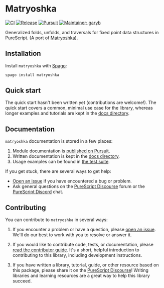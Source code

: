 # Matryoshka

[![CI](https://github.com/purescript-contrib/purescript-matryoshka/workflows/CI/badge.svg?branch=main)](https://github.com/purescript-contrib/purescript-matryoshka/actions?query=workflow%3ACI+branch%3Amain)
[![Release](https://img.shields.io/github/release/purescript-contrib/purescript-matryoshka.svg)](https://github.com/purescript-contrib/purescript-matryoshka/releases)
[![Pursuit](https://pursuit.purescript.org/packages/purescript-matryoshka/badge)](https://pursuit.purescript.org/packages/purescript-matryoshka)
[![Maintainer: garyb](https://img.shields.io/badge/maintainer-garyb-teal.svg)](https://github.com/garyb)

Generalized folds, unfolds, and traversals for fixed point data structures in PureScript. (A port of [Matryoshka](https://github.com/precog/matryoshka)).

## Installation

Install `matryoshka` with [Spago](https://github.com/purescript/spago):

```sh
spago install matryoshka
```

## Quick start

The quick start hasn't been written yet (contributions are welcome!). The quick start covers a common, minimal use case for the library, whereas longer examples and tutorials are kept in the [docs directory](./docs).

## Documentation

`matryoshka` documentation is stored in a few places:

1. Module documentation is [published on Pursuit](https://pursuit.purescript.org/packages/purescript-matryoshka).
2. Written documentation is kept in the [docs directory](./docs).
3. Usage examples can be found in [the test suite](./test).

If you get stuck, there are several ways to get help:

- [Open an issue](https://github.com/purescript-contrib/purescript-matryoshka/issues) if you have encountered a bug or problem.
- Ask general questions on the [PureScript Discourse](https://discourse.purescript.org) forum or the [PureScript Discord](https://purescript.org/chat) chat.

## Contributing

You can contribute to `matryoshka` in several ways:

1. If you encounter a problem or have a question, please [open an issue](https://github.com/purescript-contrib/purescript-matryoshka/issues). We'll do our best to work with you to resolve or answer it.

2. If you would like to contribute code, tests, or documentation, please [read the contributor guide](./CONTRIBUTING.md). It's a short, helpful introduction to contributing to this library, including development instructions.

3. If you have written a library, tutorial, guide, or other resource based on this package, please share it on the [PureScript Discourse](https://discourse.purescript.org)! Writing libraries and learning resources are a great way to help this library succeed.
